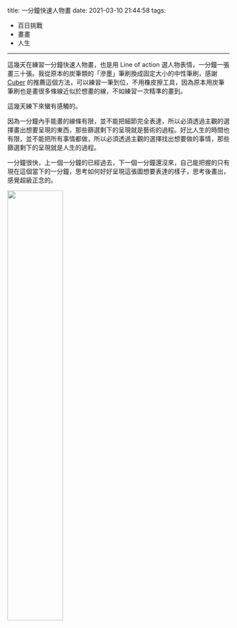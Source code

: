title: 一分鐘快速人物畫
date: 2021-03-10 21:44:58
tags:
- 百日挑戰
- 畫畫
- 人生
---

這幾天在練習一分鐘快速人物畫，也是用 Line of action 選人物表情，一分鐘一張畫三十張。我從原本的炭筆類的「滲墨」筆刷換成固定大小的中性筆刷，感謝 [Cuber] 的推薦這個方法，可以練習一筆到位，不用橡皮擦工具，因為原本用炭筆筆刷也是畫很多條線近似於想畫的線，不如練習一次精準的畫到。

這幾天練下來蠻有感觸的。

因為一分鐘內手能畫的線條有限，並不能把細節完全表達，所以必須透過主觀的選擇畫出想要呈現的東西，那些篩選剩下的呈現就是藝術的過程。好比人生的時間也有限，並不能把所有事情都做，所以必須透過主觀的選擇找出想要做的事情，那些篩選剩下的呈現就是人生的過程。

一分鐘很快，上一個一分鐘的已經過去，下一個一分鐘還沒來，自己能把握的只有現在這個當下的一分鐘，思考如何好好呈現這張圖想要表達的樣子，思考後畫出，感覺超級正念的。

<img src="/images/20210310-fast-draw.gif" width="50%">

[Cuber]: https://www.instagram.com/cuberzine/
